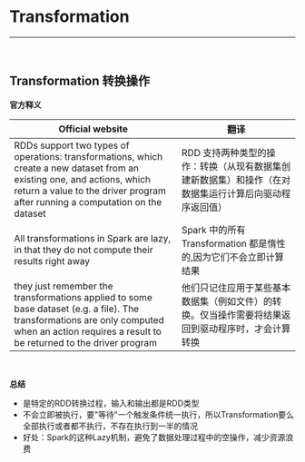 # Transformation

---
<br>

## Transformation 转换操作

**官方释义**

| Official website      | 翻译                                                    |
| ----------- |-------------------------------------------------------|
| RDDs support two types of operations: transformations, which create a new dataset from an existing one, and actions, which return a value to the driver program after running a computation on the dataset    | RDD 支持两种类型的操作：转换（从现有数据集创建新数据集）和操作（在对数据集运行计算后向驱动程序返回值） |
| All transformations in Spark are lazy, in that they do not compute their results right away   | Spark 中的所有 Transformation 都是惰性的,因为它们不会立即计算结果          |
| they just remember the transformations applied to some base dataset (e.g. a file). The transformations are only computed when an action requires a result to be returned to the driver program   |     他们只记住应用于某些基本数据集（例如文件）的转换。仅当操作需要将结果返回到驱动程序时，才会计算转换      |


<br>

**总结**
- 是特定的RDD转换过程，输入和输出都是RDD类型
- 不会立即被执行，要"等待"一个触发条件统一执行，所以Transformation要么全部执行或者都不执行，不存在执行到一半的情况
- 好处：Spark的这种Lazy机制，避免了数据处理过程中的空操作，减少资源浪费